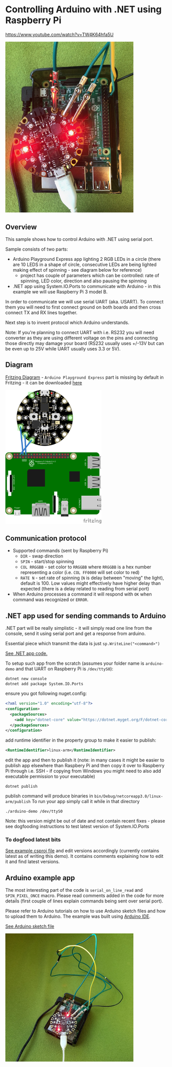 # Controlling Arduino with .NET using Raspberry Pi

https://www.youtube.com/watch?v=TW4K64hfa5U

<img src="setup-close.jpg" width="400px" />

## Overview

This sample shows how to control Arduino with .NET using serial port.

Sample consists of two parts:
- Arduino Playground Express app lighting 2 RGB LEDs in a circle (there are 10 LEDS in a shape of circle, consecutive LEDs are being lighted making effect of spinning - see diagram below for reference)
  - project has couple of parameters which can be controlled: rate of spinning, LED color, direction and also pausing the spinning
- .NET app using System.IO.Ports to communicate with Arduino - in this example we will use Raspberry Pi 3 model B.

In order to communicate we will use serial UART (aka. USART). To connect them you will need to first connect ground on both boards and then cross connect TX and RX lines together.

Next step is to invent protocol which Arduino understands.

Note: If you're planning to connect UART with i.e. RS232 you will need converter as they are using different voltage on the pins and connecting those directly may damage your board (RS232 usually uses +/-13V but can be even up to 25V while UART usually uses 3.3 or 5V).

## Diagram

[Fritzing Diagram](arduino-pi-sp.fzz) - `Arduino Playground Express` part is missing by default in Fritzing - it can be downloaded [here](https://github.com/adafruit/Fritzing-Library/blob/master/parts/Adafruit%20Circuit%20Playground%20Express.fzpz)

<img src="arduino-pi-sp_bb.png" width="300px" />

## Communication protocol

- Supported commands (sent by Raspberry Pi)
  - `DIR` - swap direction
  - `SPIN` - start/stop spinning
  - `COL RRGGBB` - set color to `RRGGBB` where `RRGGBB` is a hex number representing a color (i.e. `COL FF0000` will set color to red)
  - `RATE N` - set rate of spinning (`N` is delay between "moving" the light), default is 100. Low values might effectively have higher delay than expected (there is a delay related to reading from serial port)
- When Arduino processes a command it will respond with `OK` when command was recognized or `ERROR`.

## .NET app used for sending commands to Arduino

.NET part will be really simplistic - it will simply read one line from the console, send it using serial port and get a response from arduino.

Essential piece which transmit the data is just `sp.WriteLine("<command>")`

[See .NET app code.](Program.cs)

To setup such app from the scratch (assumes your folder name is `arduino-demo` and that UART on Raspberry Pi is `/dev/ttyS0`):

```
dotnet new console
dotnet add package System.IO.Ports
```

ensure you got following nuget.config:

```xml
<?xml version="1.0" encoding="utf-8"?>
<configuration>
  <packageSources>
    <add key="dotnet-core" value="https://dotnet.myget.org/F/dotnet-core/api/v3/index.json" />
  </packageSources>
</configuration>
```

add runtime identifier in the property group to make it easier to publish:

```xml
<RuntimeIdentifier>linux-arm</RuntimeIdentifier>
```

edit the app and then to publish it (note: in many cases it might be easier to publish app elsewhere than Raspbery Pi and then copy it over to Raspberry Pi through i.e. SSH - if copying from Windows you might need to also add executable permission to your executable)

```
dotnet publish
```

publish command will produce binaries in `bin/Debug/netcoreapp3.0/linux-arm/publish`
To run your app simply call it while in that directory

```
./arduino-demo /dev/ttyS0
```

Note: this version might be out of date and not contain recent fixes - please see dogfooding instructions to test latest version of System.IO.Ports

### To dogfood latest bits

[See example csproj file](arduino-demo.csproj) and edit versions accordingly (currently contains latest as of writing this demo). It contains comments explaining how to edit it and find latest versions.

## Arduino example app

The most interesting part of the code is `serial_on_line_read` and `SPIN_PIXEL_ONCE` macro.
Please read comments added in the code for more details (first couple of lines explain commands being sent over serial port).

Please refer to Arduino tutorials on how to use Arduino sketch files and how to upload them to Arduino.
The example was built using [Arduino IDE](https://www.arduino.cc/en/Main/Software).

[See Arduino sketch file](uart-demo.ino)

<img src="setup-full.jpg" width="400px" />
